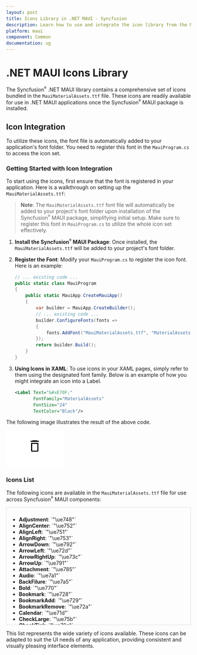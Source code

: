 ```yaml
---
layout: post
title: Icons Library in .NET MAUI - Syncfusion
description: Learn how to use and integrate the icon library from the MauiMaterialAssets.ttf file in Syncfusion .NET MAUI components.
platform: maui
component: Common
documentation: ug
---
```


# .NET MAUI Icons Library

The Syncfusion<sup style="font-size:70%">&reg;</sup> .NET MAUI library contains a comprehensive set of icons bundled in the `MauiMaterialAssets.ttf` file. These icons are readily available for use in .NET MAUI applications once the Syncfusion<sup style="font-size:70%">&reg;</sup> MAUI package is installed.

## Icon Integration

To utilize these icons, the font file is automatically added to your application's font folder. You need to register this font in the `MauiProgram.cs` to access the icon set.

### Getting Started with Icon Integration

To start using the icons, first ensure that the font is registered in your application. Here is a walkthrough on setting up the `MauiMaterialAssets.ttf`:

> **Note**: The `MauiMaterialAssets.ttf` font file will automatically be added to your project's font folder upon installation of the Syncfusion<sup style="font-size:70%">&reg;</sup> MAUI package, simplifying initial setup. Make sure to register this font in `MauiProgram.cs` to utilize the whole icon set effectively.

1. **Install the Syncfusion<sup style="font-size:70%">&reg;</sup> MAUI Package**: Once installed, the `MauiMaterialAssets.ttf` will be added to your project's font folder.

2. **Register the Font**: Modify your `MauiProgram.cs` to register the icon font. Here is an example:

    ```csharp
    // ... existing code ...
    public static class MauiProgram
    {
        public static MauiApp CreateMauiApp()
        {
            var builder = MauiApp.CreateBuilder();
            // ... existing code ...
            builder.ConfigureFonts(fonts =>
            {
                fonts.AddFont("MauiMaterialAssets.ttf", "MaterialAssets");
            });
            return builder.Build();
        }
    }
    ```

3. **Using Icons in XAML**: To use icons in your XAML pages, simply refer to them using the designated font family. Below is an example of how you might integrate an icon into a Label.

    ```xml
    <Label Text="&#xE70F;"
           FontFamily="MaterialAssets" 
           FontSize="24" 
           TextColor="Black"/>
    ```

The following image illustrates the result of the above code.

![Delete Icon](images/delete_icon.png)

### Icons List

The following icons are available in the `MauiMaterialAssets.ttf` file for use across Syncfusion<sup style="font-size:70%">&reg;</sup> MAUI components:

<div style="overflow-y: scroll; height: 300px; border: 1px solid #ddd; padding: 10px;">

  <ul>
    <li><strong>Adjustment</strong>: `"\ue748"`</li>
    <li><strong>AlignCenter</strong>: `"\ue752"`</li>
    <li><strong>AlignLeft</strong>: `"\ue751"`</li>
    <li><strong>AlignRight</strong>: `"\ue753"`</li>
    <li><strong>ArrowDown</strong>: `"\ue792"`</li>
    <li><strong>ArrowLeft</strong>: `"\ue72d"`</li>
    <li><strong>ArrowRightUp</strong>: `"\ue73c"`</li>
    <li><strong>ArrowUp</strong>: `"\ue791"`</li>
    <li><strong>Attachment</strong>: `"\ue785"`</li>
    <li><strong>Audio</strong>: `"\ue7a1"`</li>
    <li><strong>BackFilure</strong>: `"\ue7a5"`</li>
    <li><strong>Bold</strong>: `"\ue770"`</li>
    <li><strong>Bookmark</strong>: `"\ue728"`</li>
    <li><strong>BookmarkAdd</strong>: `"\ue729"`</li>
    <li><strong>BookmarkRemove</strong>: `"\ue72a"`</li>
    <li><strong>Calendar</strong>: `"\ue71d"`</li>
    <li><strong>CheckLarge</strong>: `"\ue75b"`</li>
    <li><strong>CheckTick</strong>: `"\ue70c"`</li>
    <li><strong>ChevronDown</strong>: `"\ue705"`</li>
    <li><strong>ChevronDownFill</strong>: `"\ue701"`</li>
    <li><strong>ChevronLeft</strong>: `"\ue707"`</li>
    <li><strong>ChevronLeftFill</strong>: `"\ue703"`</li>
    <li><strong>ChevronRight</strong>: `"\ue706"`</li>
    <li><strong>ChevronRightDouble</strong>: `"\ue700"`</li>
    <li><strong>ChevronRightFill</strong>: `"\ue704"`</li>
    <li><strong>ChevronUp</strong>: `"\ue708"`</li>
    <li><strong>ChevronUpFill</strong>: `"\ue702"`</li>
    <li><strong>Circle</strong>: `"\ue73f"`</li>
    <li><strong>CircleCheck</strong>: `"\ue78b"`</li>
    <li><strong>CircleCheckFill</strong>: `"\ue78c"`</li>
    <li><strong>CircleClose</strong>: `"\ue70e"`</li>
    <li><strong>CircleError</strong>: `"\ue78f"`</li>
    <li><strong>Clock</strong>: `"\ue71e"`</li>
    <li><strong>Close</strong>: `"\ue70b"`</li>
    <li><strong>Cloud</strong>: `"\ue783"`</li>
    <li><strong>ColorPalette</strong>: `"\ue767"`</li>
    <li><strong>ContinuousPage</strong>: `"\ue796"`</li>
    <li><strong>Contrast</strong>: `"\ue74b"`</li>
    <li><strong>CornerRadius</strong>: `"\ue757"`</li>
    <li><strong>Copy</strong>: `"\ue7a0"`</li>
    <li><strong>Crop</strong>: `"\ue72f"`</li>
    <li><strong>CustomBookmark</strong>: `"\ue794"`</li>
    <li><strong>DateRange</strong>: `"\ue75e"`</li>
    <li><strong>DateTime</strong>: `"\ue774"`</li>
    <li><strong>DefaultBookmark</strong>: `"\ue793"`</li>
    <li><strong>Description</strong>: `"\ue711"`</li>
    <li><strong>DottedArrow</strong>: `"\ue769"`</li>
    <li><strong>DottedDoubleHeadArrow</strong>: `"\ue76a"`</li>
    <li><strong>DottedLine</strong>: `"\ue76b"`</li>
    <li><strong>DoubleHeadArrow</strong>: `"\ue768"`</li>
    <li><strong>DragAndDrop</strong>: `"\ue724"`</li>
    <li><strong>Edit</strong>: `"\ue710"`</li>
    <li><strong>Ellipse</strong>: `"\ue76f"`</li>
    <li><strong>Email</strong>: `"\ue717"`</li>
    <li><strong>ErrorTreeView</strong>: `"\ue79e"`</li>
    <li><strong>Erase</strong>: `"\ue764"`</li>
    <li><strong>ExportAnnotation</strong>: `"\ue781"`</li>
    <li><strong>ExportExcel</strong>: `"\ue79a"`</li>
    <li><strong>ExportPdf</strong>: `"\ue799"`</li>
    <li><strong>Eye</strong>: `"\ue78e"`</li>
    <li><strong>EyeSlash</strong>: `"\ue758"`</li>
    <li><strong>Fade</strong>: `"\ue74d"`</li>
    <li><strong>FileDocument</strong>: `"\ue797"`</li>
    <li><strong>FileNew</strong>: `"\ue77d"`</li>
    <li><strong>Filter</strong>: `"\ue721"`</li>
    <li><strong>FilterActive</strong>: `"\ue723"`</li>
    <li><strong>FilterClear</strong>: `"\ue722"`</li>
    <li><strong>Filters</strong>: `"\ue747"`</li>
    <li><strong>FitHeight</strong>: `"\ue79d"`</li>
    <li><strong>FitSize</strong>: `"\ue79f"`</li>
    <li><strong>FitWidth</strong>: `"\ue79c"`</li>
    <li><strong>FirstPage</strong>: `"\ue709"`</li>
    <li><strong>FlipHorizontal</strong>: `"\ue741"`</li>
    <li><strong>FlipVertical</strong>: `"\ue740"`</li>
    <li><strong>Folder</strong>: `"\ue712"`</li>
    <li><strong>FontFamily</strong>: `"\ue754"`</li>
    <li><strong>FontSize</strong>: `"\ue755"`</li>
    <li><strong>FontSize1</strong>: `"\ue787"`</li>
    <li><strong>Frame1</strong>: `"\ue731"`</li>
    <li><strong>Frame2</strong>: `"\ue732"`</li>
    <li><strong>Frame3</strong>: `"\ue733"`</li>
    <li><strong>Frame4</strong>: `"\ue734"`</li>
    <li><strong>Frame5</strong>: `"\ue735"`</li>
    <li><strong>Frame6</strong>: `"\ue736"`</li>
    <li><strong>Frame7</strong>: `"\ue76e"`</li>
    <li><strong>FrameCustom</strong>: `"\ue730"`</li>
    <li><strong>FreeDraw</strong>: `"\ue766"`</li>
    <li><strong>Grain</strong>: `"\ue75a"`</li>
    <li><strong>Help</strong>: `"\ue778"`</li>
    <li><strong>HighlightColor</strong>: `"\ue760"`</li>
    <li><strong>Hue</strong>: `"\ue773"`</li>
    <li><strong>Image</strong>: `"\ue76c"`</li>
    <li><strong>ImportAnnotation</strong>: `"\ue782"`</li>
    <li><strong>IntermediateState2</strong>: `"\ue72b"`</li>
    <li><strong>Italic</strong>: `"\ue771"`</li>
    <li><strong>Justify</strong>: `"\ue74f"`</li>
    <li><strong>Key</strong>: `"\ue777"`</li>
    <li><strong>LastPage</strong>: `"\ue70a"`</li>
    <li><strong>Line</strong>: `"\ue73d"`</li>
    <li><strong>LineSpacing</strong>: `"\ue750"`</li>
    <li><strong>Link</strong>: `"\ue78d"`</li>
    <li><strong>Location</strong>: `"\ue71c"`</li>
    <li><strong>Lock</strong>: `"\ue77b"`</li>
    <li><strong>Lunch</strong>: `"\ue75d"`</li>
    <li><strong>Menu</strong>: `"\ue719"`</li>
    <li><strong>MoreHorizontal1</strong>: `"\ue725"`</li>
    <li><strong>MoreVertical</strong>: `"\ue759"`</li>
    <li><strong>MousePointer</strong>: `"\ue738"`</li>
    <li><strong>NewParagraph</strong>: `"\ue77a"`</li>
    <li><strong>None</strong>: `"\ue772"`</li>
    <li><strong>Notes</strong>: `"\ue775"`</li>
    <li><strong>Opacity</strong>: `"\ue76d"`</li>
    <li><strong>PaintBucket</strong>: `"\ue73a"`</li>
    <li><strong>Pan</strong>: `"\ue739"`</li>
    <li><strong>Paragraph</strong>: `"\ue776"`</li>
    <li><strong>PathDraw</strong>: `"\ue78a"`</li>
    <li><strong>People</strong>: `"\ue71a"`</li>
    <li><strong>PdfFile</strong>: `"\ue780"`</li>
    <li><strong>Phone</strong>: `"\ue718"`</li>
    <li><strong>Picture</strong>: `"\ue76c"`</li>
    <li><strong>Plus</strong>: `"\ue70d"`</li>
    <li><strong>Polygon</strong>: `"\ue789"`</li>
    <li><strong>Polyline</strong>: `"\ue786"`</li>
    <li><strong>Print</strong>: `"\ue77f"`</li>
    <li><strong>RecurrenceEdit</strong>: `"\ue727"`</li>
    <li><strong>Rectangle</strong>: `"\ue73e"`</li>
    <li><strong>Redo</strong>: `"\ue745"`</li>
    <li><strong>Refresh</strong>: `"\ue7a2"`</li>
    <li><strong>Rename</strong>: `"\ue756"`</li>
    <li><strong>Repeat</strong>: `"\ue726"`</li>
    <li><strong>Reset</strong>: `"\ue746"`</li>
    <li><strong>Save</strong>: `"\ue75f"`</li>
    <li><strong>SaveAs</strong>: `"\ue77e"`</li>
    <li><strong>Saturation</strong>: `"\ue74c"`</li>
    <li><strong>Search</strong>: `"\ue715"`</li>
    <li><strong>Send</strong>: `"\ue784"`</li>
    <li><strong>Settings</strong>: `"\ue716"`</li>
    <li><strong>Shapes</strong>: `"\ue73b"`</li>
    <li><strong>Sharpness</strong>: `"\ue75c"`</li>
    <li><strong>Signature</strong>: `"\ue737"`</li>
    <li><strong>Sorting</strong>: `"\ue720"`</li>
    <li><strong>Squiggly</strong>: `"\ue765"`</li>
    <li><strong>Stamp</strong>: `"\ue761"`</li>
    <li><strong>StopRectangle</strong>: `"\ue7a5"`</li>
    <li><strong>Strikethrough</strong>: `"\ue763"`</li>
    <li><strong>StrokeWidth</strong>: `"\ue74e"`</li>
    <li><strong>TableOfContent</strong>: `"\ue72c"`</li>
    <li><strong>TextAnnotation</strong>: `"\ue788"`</li>
    <li><strong>ThumbsDown</strong>: `"\ue7a4"`</li>
    <li><strong>ThumbsUp</strong>: `"\ue7a3"`</li>
    <li><strong>Tint</strong>: `"\ue749"`</li>
    <li><strong>Title</strong>: `"\ue72e"`</li>
    <li><strong>TimeZone</strong>: `"\ue71f"`</li>
    <li><strong>Triangle</strong>: `"\ue779"`</li>
    <li><strong>Undo</strong>: `"\ue744"`</li>
    <li><strong>Underline</strong>: `"\ue762"`</li>
    <li><strong>Unlock</strong>: `"\ue77c"`</li>
    <li><strong>User</strong>: `"\ue71b"`</li>
    <li><strong>Warning</strong>: `"\ue790"`</li>
    <li><strong>ZoomIn</strong>: `"\ue713"`</li>
    <li><strong>ZoomOut</strong>: `"\ue714"`</li>
  </ul>
</div>

This list represents the wide variety of icons available. These icons can be adapted to suit the UI needs of any application, providing consistent and visually pleasing interface elements.
